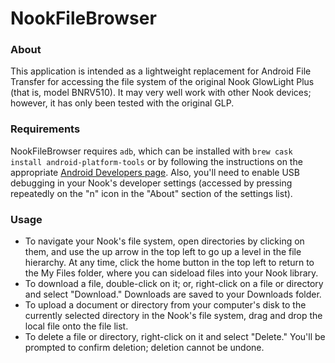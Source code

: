 # NookFileBrowser

### About

This application is intended as a lightweight replacement for Android File Transfer for accessing the file system of the original Nook GlowLight Plus (that is, model BNRV510). It may very well work with other Nook devices; however, it has only been tested with the original GLP.

### Requirements

NookFileBrowser requires `adb`, which can be installed with `brew cask install android-platform-tools` or by following the instructions on the appropriate [Android Developers page](https://developer.android.com/studio/command-line/adb). Also, you'll need to enable USB debugging in your Nook's developer settings (accessed by pressing repeatedly on the "n" icon in the "About" section of the settings list).

### Usage

* To navigate your Nook's file system, open directories by clicking on them, and use the up arrow in the top left to go up a level in the file hierarchy. At any time, click the home button in the top left to return to the My Files folder, where you can sideload files into your Nook library.
* To download a file, double-click on it; or, right-click on a file or directory and select "Download." Downloads are saved to your Downloads folder.
* To upload a document or directory from your computer's disk to the currently selected directory in the Nook's file system, drag and drop the local file onto the file list.
* To delete a file or directory, right-click on it and select "Delete." You'll be prompted to confirm deletion; deletion cannot be undone.

